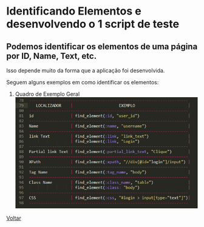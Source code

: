 # Identificando Elementos e desenvolvendo o 1 script de teste
## Podemos identificar os elementos de uma página por ID, Name, Text, etc.

Isso depende muito da forma que a aplicação foi desenvolvida.

Seguem alguns exemplos em como identificar os elementos:

1. Quadro de Exemplo Geral
 ![](/imagens/01_dentificando-elementos.png)  







[Voltar](https://github.com/andresilveiraleite/java_webdriver_novos_conceitos/blob/master/docs/a-introducao/001_introducao.md)  




